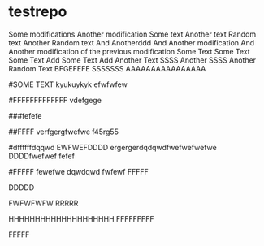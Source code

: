 # testrepo
Some modifications
Another modification
Some text
Another text
Random text
Another Random text
And Anotherddd
And Another modification
And Another modification of the previous modification
Some Text
Some Text Some Text
Add Some Text
Add Another Text
SSSS
Another SSSS
Another Random Text
BFGEFEFE
SSSSSSS
AAAAAAAAAAAAAAAA

#SOME TEXT
kyukuykyk
efwfwfew

#FFFFFFFFFFFFF
vdefgege

###fefefe


##FFFF
verfgergfwefwe
f45rg55

#dffffffdqqwd
EWFWEFDDDD
ergergerdqdqwdfwefwefwefwe
DDDDfwefwef
fefef

#FFFFF
fewefwe
dqwdqwd
fwfewf
FFFFF

DDDDD

FWFWFWFW
RRRRR



HHHHHHHHHHHHHHHHHHHH
FFFFFFFFF


FFFFF
